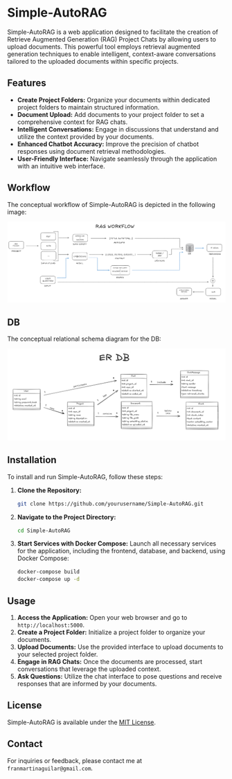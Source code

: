 # Simple-AutoRAG

Simple-AutoRAG is a web application designed to facilitate the creation of Retrieve Augmented Generation (RAG) Project Chats by allowing users to upload documents. This powerful tool employs retrieval augmented generation techniques to enable intelligent, context-aware conversations tailored to the uploaded documents within specific projects.

## Features

- **Create Project Folders:** Organize your documents within dedicated project folders to maintain structured information.
- **Document Upload:** Add documents to your project folder to set a comprehensive context for RAG chats.
- **Intelligent Conversations:** Engage in discussions that understand and utilize the context provided by your documents.
- **Enhanced Chatbot Accuracy:** Improve the precision of chatbot responses using document retrieval methodologies.
- **User-Friendly Interface:** Navigate seamlessly through the application with an intuitive web interface.

## Workflow

The conceptual workflow of Simple-AutoRAG is depicted in the following image:

![Workflow](./img/workflow.png)

## DB

The conceptual relational schema diagram for the DB:

![ER DB](./img/er_db.png)

## Installation

To install and run Simple-AutoRAG, follow these steps:

1. **Clone the Repository:**

    ```bash
    git clone https://github.com/yourusername/Simple-AutoRAG.git
    ```

2. **Navigate to the Project Directory:**

    ```bash
    cd Simple-AutoRAG
    ```

3. **Start Services with Docker Compose:** Launch all necessary services for the application, including the frontend, database, and backend, using Docker Compose:

    ```bash
    docker-compose build
    docker-compose up -d
    ```

## Usage

1. **Access the Application:** Open your web browser and go to `http://localhost:5000`.
2. **Create a Project Folder:** Initialize a project folder to organize your documents.
3. **Upload Documents:** Use the provided interface to upload documents to your selected project folder.
4. **Engage in RAG Chats:** Once the documents are processed, start conversations that leverage the uploaded context.
5. **Ask Questions:** Utilize the chat interface to pose questions and receive responses that are informed by your documents.

## License

Simple-AutoRAG is available under the [MIT License](LICENSE).

## Contact

For inquiries or feedback, please contact me at `franmartinaguilar@gmail.com`.
